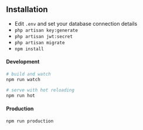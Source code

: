 ## Installation

- Edit `.env` and set your database connection details
- `php artisan key:generate`
- `php artisan jwt:secret`
- `php artisan migrate`
- `npm install`

#### Development

```bash
# build and watch
npm run watch

# serve with hot reloading
npm run hot
```

#### Production

```bash
npm run production
```
